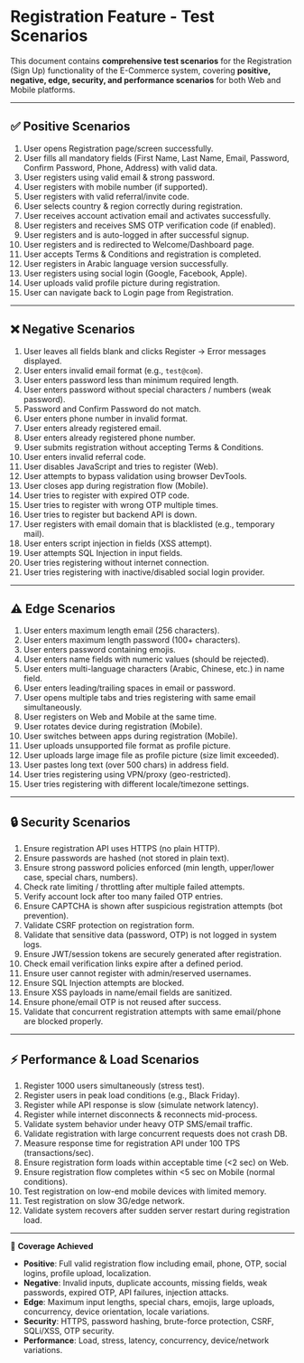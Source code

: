 # Registration Feature - Test Scenarios

This document contains **comprehensive test scenarios** for the Registration (Sign Up) functionality of the E-Commerce system, covering **positive, negative, edge, security, and performance scenarios** for both Web and Mobile platforms.

---

## ✅ Positive Scenarios

1. User opens Registration page/screen successfully.  
2. User fills all mandatory fields (First Name, Last Name, Email, Password, Confirm Password, Phone, Address) with valid data.  
3. User registers using valid email & strong password.  
4. User registers with mobile number (if supported).  
5. User registers with valid referral/invite code.  
6. User selects country & region correctly during registration.  
7. User receives account activation email and activates successfully.  
8. User registers and receives SMS OTP verification code (if enabled).  
9. User registers and is auto-logged in after successful signup.  
10. User registers and is redirected to Welcome/Dashboard page.  
11. User accepts Terms & Conditions and registration is completed.  
12. User registers in Arabic language version successfully.  
13. User registers using social login (Google, Facebook, Apple).  
14. User uploads valid profile picture during registration.  
15. User can navigate back to Login page from Registration.  

---

## ❌ Negative Scenarios

1. User leaves all fields blank and clicks Register → Error messages displayed.  
2. User enters invalid email format (e.g., `test@com`).  
3. User enters password less than minimum required length.  
4. User enters password without special characters / numbers (weak password).  
5. Password and Confirm Password do not match.  
6. User enters phone number in invalid format.  
7. User enters already registered email.  
8. User enters already registered phone number.  
9. User submits registration without accepting Terms & Conditions.  
10. User enters invalid referral code.  
11. User disables JavaScript and tries to register (Web).  
12. User attempts to bypass validation using browser DevTools.  
13. User closes app during registration flow (Mobile).  
14. User tries to register with expired OTP code.  
15. User tries to register with wrong OTP multiple times.  
16. User tries to register but backend API is down.  
17. User registers with email domain that is blacklisted (e.g., temporary mail).  
18. User enters script injection in fields (XSS attempt).  
19. User attempts SQL Injection in input fields.  
20. User tries registering without internet connection.  
21. User tries registering with inactive/disabled social login provider.  

---

## ⚠️ Edge Scenarios

1. User enters maximum length email (256 characters).  
2. User enters maximum length password (100+ characters).  
3. User enters password containing emojis.  
4. User enters name fields with numeric values (should be rejected).  
5. User enters multi-language characters (Arabic, Chinese, etc.) in name field.  
6. User enters leading/trailing spaces in email or password.  
7. User opens multiple tabs and tries registering with same email simultaneously.  
8. User registers on Web and Mobile at the same time.  
9. User rotates device during registration (Mobile).  
10. User switches between apps during registration (Mobile).  
11. User uploads unsupported file format as profile picture.  
12. User uploads large image file as profile picture (size limit exceeded).  
13. User pastes long text (over 500 chars) in address field.  
14. User tries registering using VPN/proxy (geo-restricted).  
15. User tries registering with different locale/timezone settings.  

---

## 🔒 Security Scenarios

1. Ensure registration API uses HTTPS (no plain HTTP).  
2. Ensure passwords are hashed (not stored in plain text).  
3. Ensure strong password policies enforced (min length, upper/lower case, special chars, numbers).  
4. Check rate limiting / throttling after multiple failed attempts.  
5. Verify account lock after too many failed OTP entries.  
6. Ensure CAPTCHA is shown after suspicious registration attempts (bot prevention).  
7. Validate CSRF protection on registration form.  
8. Validate that sensitive data (password, OTP) is not logged in system logs.  
9. Ensure JWT/session tokens are securely generated after registration.  
10. Check email verification links expire after a defined period.  
11. Ensure user cannot register with admin/reserved usernames.  
12. Ensure SQL Injection attempts are blocked.  
13. Ensure XSS payloads in name/email fields are sanitized.  
14. Ensure phone/email OTP is not reused after success.  
15. Validate that concurrent registration attempts with same email/phone are blocked properly.  

---

## ⚡ Performance & Load Scenarios

1. Register 1000 users simultaneously (stress test).  
2. Register users in peak load conditions (e.g., Black Friday).  
3. Register while API response is slow (simulate network latency).  
4. Register while internet disconnects & reconnects mid-process.  
5. Validate system behavior under heavy OTP SMS/email traffic.  
6. Validate registration with large concurrent requests does not crash DB.  
7. Measure response time for registration API under 100 TPS (transactions/sec).  
8. Ensure registration form loads within acceptable time (<2 sec) on Web.  
9. Ensure registration flow completes within <5 sec on Mobile (normal conditions).  
10. Test registration on low-end mobile devices with limited memory.  
11. Test registration on slow 3G/edge network.  
12. Validate system recovers after sudden server restart during registration load.  

---

📌 **Coverage Achieved**  
- **Positive**: Full valid registration flow including email, phone, OTP, social logins, profile upload, localization.  
- **Negative**: Invalid inputs, duplicate accounts, missing fields, weak passwords, expired OTP, API failures, injection attacks.  
- **Edge**: Maximum input lengths, special chars, emojis, large uploads, concurrency, device orientation, locale variations.  
- **Security**: HTTPS, password hashing, brute-force protection, CSRF, SQLi/XSS, OTP security.  
- **Performance**: Load, stress, latency, concurrency, device/network variations.  
